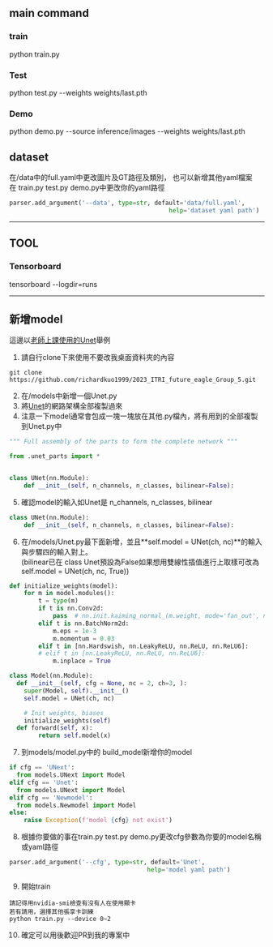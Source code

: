 ## main command

### train
python train.py

### Test
python test.py --weights weights/last.pth

### Demo 

python demo.py --source inference/images --weights weights/last.pth

## dataset 
在/data中的full.yaml中更改圖片及GT路徑及類別，
也可以新增其他yaml檔案<br>
在 train.py test.py demo.py中更改你的yaml路徑
```python
parser.add_argument('--data', type=str, default='data/full.yaml', 
                                            help='dataset yaml path')
```
---------------
## TOOL
### Tensorboard
tensorboard --logdir=runs


---------------

## 新增model

這邊以<a href="https://github.com/milesial/Pytorch-UNet">老師上課使用的Unet</a>舉例

1. 請自行clone下來使用不要改我桌面資料夾的內容
```
git clone https://github.com/richardkuo1999/2023_ITRI_future_eagle_Group_5.git
```
2. 在/models中新增一個Unet.py
3. 將<a href="https://github.com/milesial/Pytorch-UNet/blob/master/unet/unet_model.py">Unet</a>的網路架構全部複製過來
4. 注意一下model通常會包成一塊一塊放在其他.py檔內，將有用到的全部複製到Unet.py中

```python
""" Full assembly of the parts to form the complete network """

from .unet_parts import *


class UNet(nn.Module):
    def __init__(self, n_channels, n_classes, bilinear=False):
```

5. 確認model的輸入如Unet是 n_channels, n_classes, bilinear

```python
class UNet(nn.Module):
    def __init__(self, n_channels, n_classes, bilinear=False):
```

6. 在/models/Unet.py最下面新增，並且**self.model = UNet(ch, nc)**的輸入與步驟四的輸入對上。</br>
(bilinear已在 class Unet預設為False如果想用雙線性插值進行上取樣可改為self.model = UNet(ch, nc, True))

```python
def initialize_weights(model):
    for m in model.modules():
        t = type(m)
        if t is nn.Conv2d:
            pass  # nn.init.kaiming_normal_(m.weight, mode='fan_out', nonlinearity='relu')
        elif t is nn.BatchNorm2d:
            m.eps = 1e-3
            m.momentum = 0.03
        elif t in [nn.Hardswish, nn.LeakyReLU, nn.ReLU, nn.ReLU6]:
        # elif t in [nn.LeakyReLU, nn.ReLU, nn.ReLU6]:
            m.inplace = True

class Model(nn.Module):
  def __init__(self, cfg = None, nc = 2, ch=3, ):
    super(Model, self).__init__()
    self.model = UNet(ch, nc)

    # Init weights, biases
    initialize_weights(self)
  def forward(self, x):
        return self.model(x)
  ```

7. 到models/model.py中的 build_model新增你的model

```python
if cfg == 'UNext':
  from models.UNext import Model
elif cfg == 'Unet':
  from models.UNext import Model
elif cfg == 'Newmodel':
  from models.Newmodel import Model
else:
    raise Exception(f'model {cfg} not exist')
```

8. 根據你要做的事在train.py test.py demo.py更改cfg參數為你要的model名稱或yaml路徑

```python
parser.add_argument('--cfg', type=str, default='Unet', 
                                      help='model yaml path')
```

9. 開始train

```
請記得用nvidia-smi檢查有沒有人在使用顯卡
若有請用，選擇其他張享卡訓練
python train.py --device 0~2
```

10. 確定可以用後歡迎PR到我的專案中
